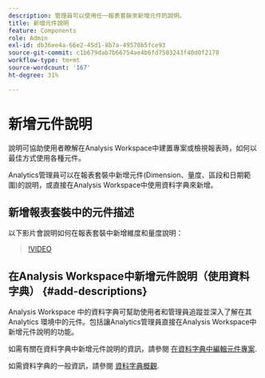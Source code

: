 ```yaml
---
description: 管理員可以使用任一報表套裝來新增元件的說明。
title: 新增元件說明
feature: Components
role: Admin
exl-id: db36ee4a-66e2-45d1-8b7a-49570b5fce93
source-git-commit: c1b679dab7b66754ae4b6fd7503243f40d0f2178
workflow-type: tm+mt
source-wordcount: '167'
ht-degree: 31%

---
```


# 新增元件說明

說明可協助使用者瞭解在Analysis Workspace中建置專案或檢視報表時，如何以最佳方式使用各種元件。

Analytics管理員可以在報表套裝中新增元件(Dimension、量度、區段和日期範圍)的說明，或直接在Analysis Workspace中使用資料字典來新增。

## 新增報表套裝中的元件描述

以下影片會說明如何在報表套裝中新增維度和量度說明：

>[!VIDEO](https://video.tv.adobe.com/v/25453/?quality=12)

## 在Analysis Workspace中新增元件說明（使用資料字典） {#add-descriptions}

Analysis Workspace 中的資料字典可幫助使用者和管理員追蹤並深入了解在其 Analytics 環境中的元件。包括讓Analytics管理員直接在Analysis Workspace中新增元件說明的功能。

如需有關在資料字典中新增元件說明的資訊，請參閱 [在資料字典中編輯元件專案](/help/analyze/analysis-workspace/components/data-dictionary/edit-entries-data-dictionary.md).

如需資料字典的一般資訊，請參閱 [資料字典概觀](/help/analyze/analysis-workspace/components/data-dictionary/data-dictionary-overview.md).
